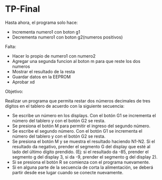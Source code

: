 # TP-Final

Hasta ahora, el programa solo hace:

* Incrementa numero1 con boton g1
* Decrementa numero1 con boton g2(numeros positivos)

Falta:

* Hacer lo propio de numero1 con numero2
* Agregar una segunda funcion al boton m para que reste los dos numeros
* Mostrar el resultado de la resta
* Guardar datos en la EEPROM
* Aprobar xd



Objetivo:

Realizar un programa que permita restar dos números decimales de tres dígitos en el tablero de acuerdo con la siguiente secuencia: 
* Se escribe un número en los displays. Con el botón G1 se incrementa el número del tablero y con el botón G2 se resta.  
* Se presiona el botón M para permitir el ingreso del segundo número.
* Se escribe el segundo número. Con el botón G1 se incrementa el número del tablero y con el botón G2 se resta.  
* Se presiona el botón M y se muestra el resultado haciendo N1-N2. Si el resultado da negativo, prender el segmento G del display que esté al lado del último dígito prendido. (Ej: si el resultado da -85, prender el segmento g del display 3, si da -9, prender el segmento g del display 2). 
* Si se presiona el botón R se comienza con el programa nuevamente. 
* Si en alguna parte de la secuencia de corta la alimentación, se deberá partir desde ese lugar cuando se conecte nuevamente. 

